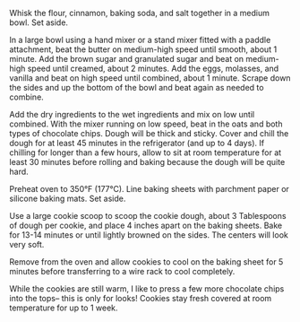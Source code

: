 Whisk the flour, cinnamon, baking soda, and salt together in a medium bowl. Set aside.

In a large bowl using a hand mixer or a stand mixer fitted with a paddle attachment, beat the butter on medium-high speed until smooth, about 1 minute. Add the brown sugar and granulated sugar and beat on medium-high speed until creamed, about 2 minutes. Add the eggs, molasses, and vanilla and beat on high speed until combined, about 1 minute. Scrape down the sides and up the bottom of the bowl and beat again as needed to combine.

Add the dry ingredients to the wet ingredients and mix on low until combined. With the mixer running on low speed, beat in the oats and both types of chocolate chips. Dough will be thick and sticky. Cover and chill the dough for at least 45 minutes in the refrigerator (and up to 4 days). If chilling for longer than a few hours, allow to sit at room temperature for at least 30 minutes before rolling and baking because the dough will be quite hard.

Preheat oven to 350°F (177°C). Line baking sheets with parchment paper or silicone baking mats. Set aside.

Use a large cookie scoop to scoop the cookie dough, about 3 Tablespoons of dough per cookie, and place 4 inches apart on the baking sheets. Bake for 13-14 minutes or until lightly browned on the sides. The centers will look very soft.

Remove from the oven and allow cookies to cool on the baking sheet for 5 minutes before transferring to a wire rack to cool completely.

While the cookies are still warm, I like to press a few more chocolate chips into the tops– this is only for looks!
Cookies stay fresh covered at room temperature for up to 1 week.

